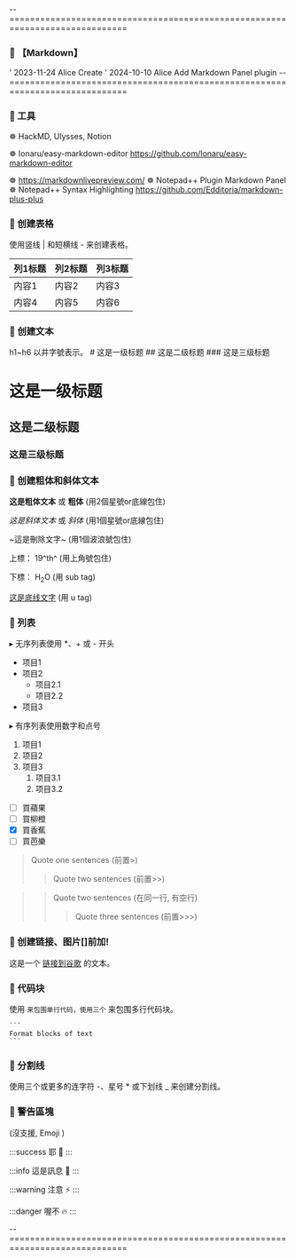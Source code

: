 -- =============================================================================
### 🦉 【Markdown】

' 2023-11-24 Alice   Create
' 2024-10-10 Alice   Add Markdown Panel plugin
-- =============================================================================

### 🐸 工具
☸ HackMD, Ulysses, Notion 

☸ Ionaru/easy-markdown-editor
	https://github.com/Ionaru/easy-markdown-editor

☸ https://markdownlivepreview.com/
☸ Notepad++ Plugin Markdown Panel
☸ Notepad++ Syntax Highlighting https://github.com/Edditoria/markdown-plus-plus

### 🐸 创建表格
使用竖线 | 和短横线 - 来创建表格。

| 列1标题 | 列2标题 | 列3标题 |
| ------- | ------- | ------- |
| 内容1   | 内容2   | 内容3   |
| 内容4   | 内容5   | 内容6   |

### 🐸 创建文本 
h1~h6 以井字號表示。
\# 这是一级标题
\#\# 这是二级标题
\#\#\# 这是三级标题
# 这是一级标题
## 这是二级标题
### 这是三级标题

### 🐸 创建粗体和斜体文本
**这是粗体文本** 或 __粗体__ (用2個星號or底線包住)

*这是斜体文本* 或 _斜体_ (用1個星號or底線包住)

~這是刪除文字~ (用1個波浪號包住)

上標： 19^th^ (用上角號包住)

下標： H<sub>2</sub>O (用 sub tag)

<u>这是底线文字</u> (用 u tag)

### 🐸 列表
▸ 无序列表使用 *、+ 或 - 开头
- 项目1
- 项目2
	- 项目2.1
	- 项目2.2
- 项目3

▸ 有序列表使用数字和点号
1. 项目1
2. 项目2
3. 项目3
	1. 项目3.1
	2. 项目3.2

- [ ] 買蘋果
- [ ] 買柳橙
- [x] 買香蕉
- [ ] 買芭樂

> Quote one sentences (前置\>)
>>Quote two sentences (前置\>\>)

>>Quote two sentences (在同一行, 有空行)
>>>Quote three sentences (前置\>\>\>)


### 🐸 创建链接、图片[]前加!
这是一个 [链接到谷歌](https://www.google.com) 的文本。

### 🐸 代码块
使用 ` 来包围单行代码，使用三个 ` 来包围多行代码块。

	```
    Format blocks of text
    ```

### 🐸 分割线
使用三个或更多的连字符 -、星号 * 或下划线 _ 来创建分割线。

### 🐸 警告區塊
(沒支援, Emoji )

:::success
耶 :tada:
:::

:::info
這是訊息 :mega:
:::

:::warning
注意 :zap:
:::

:::danger
喔不 :fire:
:::

-- =============================================================================
